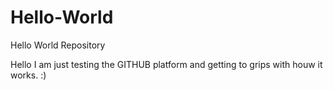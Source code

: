 # Hello-World
Hello World Repository

Hello I am just testing the GITHUB platform and getting to grips with houw it works. :)
